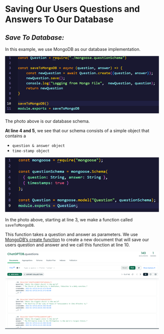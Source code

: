 # Saving Our Users Questions and Answers To Our Database

## ***Save To Database:***

In this example, we use MongoDB as our database implementation. 

![backend-database-function](https://github.com/djtoler/ChatBot--ChatGPT-AWS.Polly/blob/main/assets/backend-database-function.PNG)

The photo above is our database schema.   

**At line 4 and 5**, we see that our schema consists of a simple object that contains a

- `question & answer object`
- `time-stamp object`

![backend-database-schema](https://github.com/djtoler/ChatBot--ChatGPT-AWS.Polly/blob/main/assets/backend-database-schema.PNG)

In the photo above, starting at line 3, we make a function called `saveToMongoDB`. 

This function takes a question and answer as parameters. We use [MongoDB’s create function](https://www.mongodb.com/docs/manual/reference/command/create/) to create a new document that will save our users question and answer and we call this function at line 10.

![backend-database-snapshot](https://github.com/djtoler/ChatBot--ChatGPT-AWS.Polly/blob/main/assets/backend-database-snapshot.PNG)